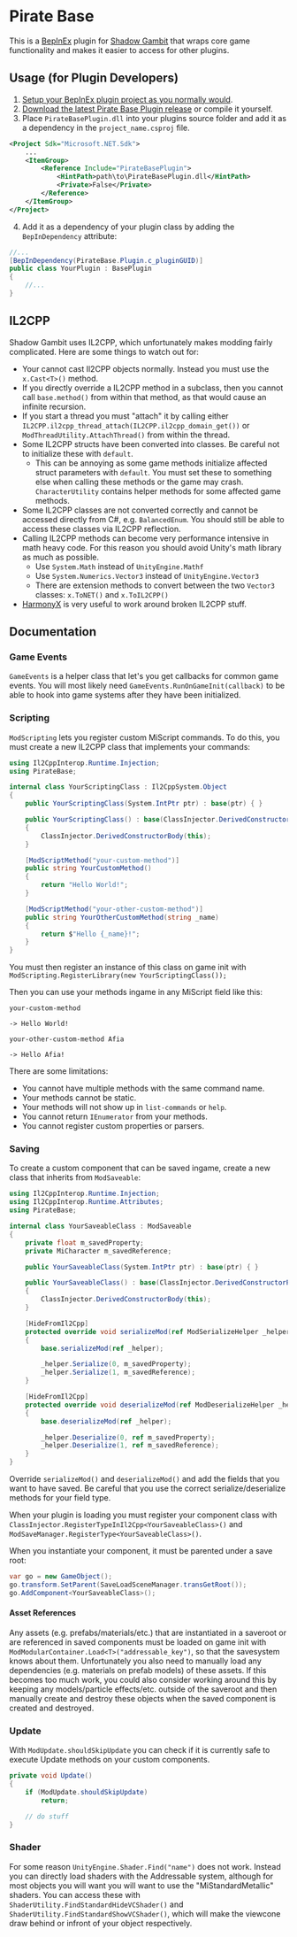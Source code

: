 ﻿# Pirate Base

This is a [BepInEx](https://github.com/BepInEx/BepInEx) plugin for [Shadow Gambit](https://store.steampowered.com/app/1545560/Shadow_Gambit_The_Cursed_Crew/) that wraps core game functionality and makes it easier to access for other plugins.

## Usage (for Plugin Developers)
1. [Setup your BepInEx plugin project as you normally would](https://docs.bepinex.dev/master/articles/dev_guide/plugin_tutorial/1_setup.html).
2. [Download the latest Pirate Base Plugin release](https://github.com/CrabNickolson/pirate_base_plugin/releases/latest) or compile it yourself.
3. Place `PirateBasePlugin.dll` into your plugins source folder and add it as a dependency in the `project_name.csproj` file.
```xml
<Project Sdk="Microsoft.NET.Sdk">
    ...
    <ItemGroup>
        <Reference Include="PirateBasePlugin">
            <HintPath>path\to\PirateBasePlugin.dll</HintPath>
            <Private>False</Private>
        </Reference>
    </ItemGroup>
</Project>
```
4. Add it as a dependency of your plugin class by adding the `BepInDependency` attribute:
```csharp
//...
[BepInDependency(PirateBase.Plugin.c_pluginGUID)]
public class YourPlugin : BasePlugin
{
    //...
}
```

## IL2CPP
Shadow Gambit uses IL2CPP, which unfortunately makes modding fairly complicated. Here are some things to watch out for:
- Your cannot cast Il2CPP objects normally. Instead you must use the `x.Cast<T>()` method.
- If you directly override a IL2CPP method in a subclass, then you cannot call `base.method()` from within that method, as that would cause an infinite recursion.
- If you start a thread you must "attach" it by calling either `IL2CPP.il2cpp_thread_attach(IL2CPP.il2cpp_domain_get())` or `ModThreadUtility.AttachThread()` from within the thread.
- Some IL2CPP structs have been converted into classes. Be careful not to initialize these with `default`.
    - This can be annoying as some game methods initialize affected struct parameters with `default`. You must set these to something else when calling these methods or the game may crash. `CharacterUtility` contains helper methods for some affected game methods.
- Some IL2CPP classes are not converted correctly and cannot be accessed directly from C#, e.g. `BalancedEnum`. You should still be able to access these classes via IL2CPP reflection.
- Calling IL2CPP methods can become very performance intensive in math heavy code. For this reason you should avoid Unity's math library as much as possible.
    - Use `System.Math` instead of `UnityEngine.Mathf`
    - Use `System.Numerics.Vector3` instead of `UnityEngine.Vector3`
    - There are extension methods to convert between the two `Vector3` classes: `x.ToNET()` and `x.ToIL2CPP()`
- [HarmonyX](https://github.com/BepInEx/HarmonyX/wiki/Basic-usage) is very useful to work around broken IL2CPP stuff.

## Documentation

### Game Events
`GameEvents` is a helper class that let's you get callbacks for common game events. You will most likely need `GameEvents.RunOnGameInit(callback)` to be able to hook into game systems after they have been initialized.

### Scripting
`ModScripting` lets you register custom MiScript commands. To do this, you must create a new IL2CPP class that implements your commands:
```csharp
using Il2CppInterop.Runtime.Injection;
using PirateBase;

internal class YourScriptingClass : Il2CppSystem.Object
{
    public YourScriptingClass(System.IntPtr ptr) : base(ptr) { }

    public YourScriptingClass() : base(ClassInjector.DerivedConstructorPointer<YourScriptingClass>())
    {
        ClassInjector.DerivedConstructorBody(this);
    }

    [ModScriptMethod("your-custom-method")]
    public string YourCustomMethod()
    {
        return "Hello World!";
    }

    [ModScriptMethod("your-other-custom-method")]
    public string YourOtherCustomMethod(string _name)
    {
        return $"Hello {_name}!";
    }
}
```

You must then register an instance of this class on game init with `ModScripting.RegisterLibrary(new YourScriptingClass());`

Then you can use your methods ingame in any MiScript field like this:
```
your-custom-method

-> Hello World!

your-other-custom-method Afia

-> Hello Afia!
```

There are some limitations:
- You cannot have multiple methods with the same command name.
- Your methods cannot be static.
- Your methods will not show up in `list-commands` or `help`.
- You cannot return `IEnumerator` from your methods.
- You cannot register custom properties or parsers.

### Saving
To create a custom component that can be saved ingame, create a new class that inherits from `ModSaveable`:

```csharp
using Il2CppInterop.Runtime.Injection;
using Il2CppInterop.Runtime.Attributes;
using PirateBase;

internal class YourSaveableClass : ModSaveable
{
    private float m_savedProperty;
    private MiCharacter m_savedReference;

    public YourSaveableClass(System.IntPtr ptr) : base(ptr) { }

    public YourSaveableClass() : base(ClassInjector.DerivedConstructorPointer<YourSaveableClass>())
    {
        ClassInjector.DerivedConstructorBody(this);
    }

    [HideFromIl2Cpp]
    protected override void serializeMod(ref ModSerializeHelper _helper)
    {
        base.serializeMod(ref _helper);

        _helper.Serialize(0, m_savedProperty);
        _helper.Serialize(1, m_savedReference);
    }

    [HideFromIl2Cpp]
    protected override void deserializeMod(ref ModDeserializeHelper _helper)
    {
        base.deserializeMod(ref _helper);

        _helper.Deserialize(0, ref m_savedProperty);
        _helper.Deserialize(1, ref m_savedReference);
    }
}
```

Override `serializeMod()` and `deserializeMod()` and add the fields that you want to have saved. Be careful that you use the correct serialize/deserialize methods for your field type.

When your plugin is loading you must register your component class with `ClassInjector.RegisterTypeInIl2Cpp<YourSaveableClass>()` and `ModSaveManager.RegisterType<YourSaveableClass>()`.

When you instantiate your component, it must be parented under a save root:
```csharp
var go = new GameObject();
go.transform.SetParent(SaveLoadSceneManager.transGetRoot());
go.AddComponent<YourSaveableClass>();
````
#### Asset References
Any assets (e.g. prefabs/materials/etc.) that are instantiated in a saveroot or are referenced in saved components must be loaded on game init with `ModModularContainer.Load<T>("addressable_key")`, so that the savesystem knows about them. Unfortunately you also need to manually load any dependencies (e.g. materials on prefab models) of these assets. If this becomes too much work, you could also consider working around this by keeping any models/particle effects/etc. outside of the saveroot and then manually create and destroy these objects when the saved component is created and destroyed.

### Update
With `ModUpdate.shouldSkipUpdate` you can check if it is currently safe to execute Update methods on your custom components.
```csharp
private void Update()
{
    if (ModUpdate.shouldSkipUpdate)
        return;

    // do stuff
}
```

### Shader
For some reason `UnityEngine.Shader.Find("name")` does not work. Instead you can directly load shaders with the Addressable system, although for most objects you will want you will want to use the "MiStandardMetallic" shaders.
You can access these with `ShaderUtility.FindStandardHideVCShader()` and `ShaderUtility.FindStandardShowVCShader()`, which will make the viewcone draw behind or infront of your object respectively.
